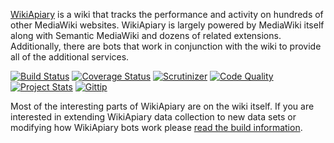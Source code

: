 [WikiApiary](https://wikiapiary.com/) is a wiki that tracks the performance and activity on hundreds of other MediaWiki websites. WikiApiary is largely powered by MediaWiki itself along with Semantic MediaWiki and dozens of related extensions. Additionally, there are bots that work in conjunction with the wiki to provide all of the additional services.

[![Build Status](http://img.shields.io/travis/WikiApiary/WikiApiary/develop.svg?style=flat)](https://travis-ci.org/WikiApiary/WikiApiary) [![Coverage Status](https://img.shields.io/coveralls/WikiApiary/WikiApiary.svg?style=flat)](https://coveralls.io/r/WikiApiary/WikiApiary?branch=develop) [![Scrutinizer](http://img.shields.io/scrutinizer/g/WikiApiary/WikiApiary.svg)](https://scrutinizer-ci.com/g/WikiApiary/WikiApiary/) [![Code Quality](https://landscape.io/github/WikiApiary/WikiApiary/develop/landscape.png)](https://landscape.io/github/WikiApiary/WikiApiary/develop) [![Project Stats](https://www.openhub.net/p/WikiApiary/widgets/project_thin_badge.gif)](https://www.openhub.net/p/WikiApiary) [![Gittip](http://img.shields.io/gittip/WikiApiary.svg?style=flat)](https://www.gittip.com/WikiApiary/)

Most of the interesting parts of WikiApiary are on the wiki itself. If you are interested in extending WikiApiary data collection to new data sets or modifying how WikiApiary bots work please [read the build information](https://github.com/WikiApiary/WikiApiary/blob/master/BUILD.md).